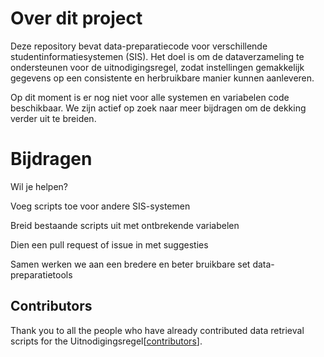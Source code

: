 # Over dit project
Deze repository bevat data-preparatiecode voor verschillende studentinformatiesystemen (SIS). Het doel is om de dataverzameling te ondersteunen voor de uitnodigingsregel, zodat instellingen gemakkelijk gegevens op een consistente en herbruikbare manier kunnen aanleveren.

Op dit moment is er nog niet voor alle systemen en variabelen code beschikbaar.
We zijn actief op zoek naar meer bijdragen om de dekking verder uit te breiden.

# Bijdragen

Wil je helpen?

Voeg scripts toe voor andere SIS-systemen

Breid bestaande scripts uit met ontbrekende variabelen

Dien een pull request of issue in met suggesties

Samen werken we aan een bredere en beter bruikbare set data-preparatietools

## Contributors
Thank you to all the people who have already contributed data retrieval scripts for the Uitnodigingsregel[[contributors](https://github.com/cedanl/Uitnodigingsregel_datapreparatie/graphs/contributors)].
